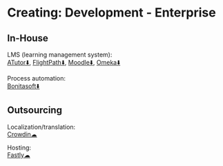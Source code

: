 # Creating: Development - Enterprise

## In-House

LMS (learning management system):  
[ATutor⬇️](https://atutor.github.io/atutor/index.html),
[FlightPath⬇️](https://getflightpath.com/),
[Moodle⬇️](https://moodle.org/),
[Omeka⬇️](https://omeka.org/)

Process automation:  
[Bonitasoft⬇️](https://www.bonitasoft.com/)

## Outsourcing

Localization/translation:  
[Crowdin☁](https://crowdin.com/)

Hosting:  
[Fastly☁](https://www.fastly.com/)